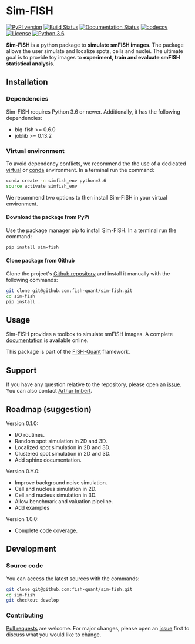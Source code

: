 # Sim-FISH

[![PyPI version](https://badge.fury.io/py/sim-fish.svg)](https://badge.fury.io/py/sim-fish)
[![Build Status](https://travis-ci.com/fish-quant/sim-fish.svg?branch=main)](https://travis-ci.com/fish-quant/sim-fish)
[![Documentation Status](https://readthedocs.org/projects/sim-fish/badge/?version=latest)](https://sim-fish.readthedocs.io/en/latest/?badge=latest)
[![codecov](https://codecov.io/gh/fish-quant/sim-fish/branch/main/graph/badge.svg)](https://codecov.io/gh/fish-quant/sim-fish)
[![License](https://img.shields.io/badge/license-BSD%203--Clause-green)](https://github.com/fish-quant/big-fish/blob/main/LICENSE)
[![Python 3.6](https://img.shields.io/badge/python-3.6-blue.svg)](https://www.python.org/downloads/release/python-360/)

**Sim-FISH** is a python package to **simulate smFISH images**. The package allows the user simulate and localize spots, cells and nuclei. The ultimate goal is to provide toy images to **experiment, train and evaluate smFISH statistical analysis**.

## Installation

### Dependencies

Sim-FISH requires Python 3.6 or newer. Additionally, it has the following dependencies:

- big-fish >= 0.6.0
- joblib >= 0.13.2

### Virtual environment

To avoid dependency conflicts, we recommend the the use of a dedicated [virtual](https://docs.python.org/3.6/library/venv.html) or [conda](https://docs.conda.io/projects/conda/en/latest/user-guide/tasks/manage-environments.html) environment.  In a terminal run the command:

```bash
conda create -n simfish_env python=3.6
source activate simfish_env
```

We recommend two options to then install Sim-FISH in your virtual environment.

#### Download the package from PyPi

Use the package manager [pip](https://pip.pypa.io/en/stable/) to install Sim-FISH. In a terminal run the command:

```bash
pip install sim-fish
```

#### Clone package from Github

Clone the project's [Github repository](https://github.com/fish-quant/sim-fish) and install it manually with the following commands:

```bash
git clone git@github.com:fish-quant/sim-fish.git
cd sim-fish
pip install .
```

## Usage

Sim-FISH provides a toolbox to simulate smFISH images. A complete [documentation](https://sim-fish.readthedocs.io/en/stable/) is available online. 

This package is part of the [FISH-Quant](https://fish-quant.github.io/) framework.

## Support

If you have any question relative to the repository, please open an [issue](https://github.com/fish-quant/sim-fish/issues). You can also contact [Arthur Imbert](mailto:arthur.imbert@mines-paristech.fr).

## Roadmap (suggestion)

Version 0.1.0:
- I/O routines.
- Random spot simulation in 2D and 3D.
- Localized spot simulation in 2D and 3D. 
- Clustered spot simulation in 2D and 3D.
- Add sphinx documentation.

Version 0.Y.0:
- Improve background noise simulation.
- Cell and nucleus simulation in 2D.
- Cell and nucleus simulation in 3D.
- Allow benchmark and valuation pipeline.
- Add examples

Version 1.0.0:
- Complete code coverage.

## Development

### Source code

You can access the latest sources with the commands:

```bash
git clone git@github.com:fish-quant/sim-fish.git
cd sim-fish
git checkout develop
```

### Contributing

[Pull requests](https://github.com/fish-quant/sim-fish/pulls) are welcome. For major changes, please open an [issue](https://github.com/fish-quant/sim-fish/issues) first to discuss what you would like to change.

